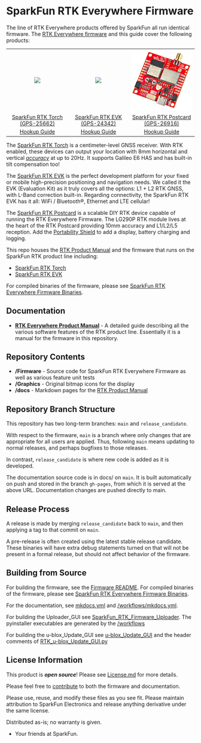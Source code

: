 SparkFun RTK Everywhere Firmware
===========================================================

The line of RTK Everywhere products offered by SparkFun all run identical firmware. The [RTK Everywhere firmware](https://github.com/sparkfun/SparkFun_RTK_Everywhere_Firmware) and this guide cover the following products:

<table class="table table-hover table-striped table-bordered">
	<tr align="center">
		<td><a href="https://www.sparkfun.com/catalog/product/view/id/25662"><img src="docs/img/SparkFun_RTK_Torch.png"></a></td>
		<td><a href="https://www.sparkfun.com/catalog/product/view/id/24342"><img src="docs/img/SparkFun_RTK_EVK.png"></a></td>
		<td><a href="https://www.sparkfun.com/catalog/product/view/id/26916"><img src="docs/img/SparkFun_RTK_Postcard_Small.png"></a></td>
	</tr>
	<tr align="center">
		<td><a href="https://www.sparkfun.com/catalog/product/view/id/25662">SparkFun RTK Torch (GPS-25662)</a></td>
		<td><a href="https://www.sparkfun.com/catalog/product/view/id/24342">SparkFun RTK EVK (GPS-24342)</a></td>
		<td><a href="https://www.sparkfun.com/catalog/product/view/id/26919">SparkFun RTK Postcard (GPS-26916)</a></td>
	</tr>
	<tr align="center">
		<td><a href="https://docs.sparkfun.com/SparkFun_RTK_Torch/">Hookup Guide</a></td>
		<td><a href="https://docs.sparkfun.com/SparkFun_RTK_EVK/">Hookup Guide</a></td>
		<td><a href="https://docs.sparkfun.com/SparkFun_RTK_Postcard/">Hookup Guide</a></td>
	</tr>
</table>

The [SparkFun RTK Torch](https://www.sparkfun.com/products/25662) is a centimeter-level GNSS receiver. With RTK enabled, these devices can output your location with 8mm horizontal and vertical [*accuracy*](https://docs.sparkfun.com/SparkFun_RTK_Everywhere_Firmware/accuracy_verification/) at up to 20Hz. It supports Galileo E6 HAS and has built-in tilt compensation too!

The [SparkFun RTK EVK](https://www.sparkfun.com/products/24342) is the perfect development platform for your fixed or mobile high-precision positioning and navigation needs. We called it the EVK (Evaluation Kit) as it truly covers all the options: L1 + L2 RTK GNSS, with L-Band correction built-in. Regarding connectivity, the SparkFun RTK EVK has it all: WiFi / Bluetooth®, Ethernet and LTE cellular!

The [SparkFun RTK Postcard](https://www.sparkfun.com/products/26916) is a scalable DIY RTK device capable of running the RTK Everywhere Firmware. The LG290P RTK module lives at the heart of the RTK Postcard providing 10mm accuracy and L1/L2/L5 reception. Add the [Portability Shield](https://www.sparkfun.com/sparkfun-portability-shield.html) to add a display, battery charging and logging.

This repo houses the [RTK Product Manual](https://docs.sparkfun.com/SparkFun_RTK_Everywhere_Firmware) and the firmware that runs on the SparkFun RTK product line including:

* [SparkFun RTK Torch](https://www.sparkfun.com/products/25662)
* [SparkFun RTK EVK](https://www.sparkfun.com/products/24342)

For compiled binaries of the firmware, please see [SparkFun RTK Everywhere Firmware Binaries](https://github.com/sparkfun/SparkFun_RTK_Everywhere_Firmware_Binaries).

Documentation
--------------

* **[RTK Everywhere Product Manual](https://docs.sparkfun.com/SparkFun_RTK_Everywhere_Firmware/)** - A detailed guide describing all the various software features of the RTK product line. Essentially it is a manual for the firmware in this repository.

Repository Contents
-------------------

* **/Firmware** - Source code for SparkFun RTK Everywhere Firmware as well as various feature unit tests
* **/Graphics** - Original bitmap icons for the display
* **/docs** - Markdown pages for the [RTK Product Manual](https://docs.sparkfun.com/SparkFun_RTK_Everywhere_Firmware/)

Repository Branch Structure
---------------------------

This repository has two long-term branches: `main` and `release_candidate`.

With respect to the firmware, `main` is a branch where only changes that are appropriate for all users are applied. Thus, following `main` means updating to normal releases, and perhaps bugfixes to those releases.

In contrast, `release_candidate` is where new code is added as it is developed.

The documentation source code is in docs/ on `main`. It is built automatically on push and stored in the branch `gh-pages`, from which it is served at the above URL. Documentation changes are pushed directly to main.

Release Process
---------------

A release is made by merging `release_candidate` back to `main`, and then applying a tag to that commit on `main`.

A pre-release is often created using the latest stable release candidate. These binaries will have extra debug statements turned on that will not be present in a formal release, but should not affect behavior of the firmware.

Building from Source
--------------------

For building the firmware, see the [Firmware README](Firmware/readme.md). For compiled binaries of the firmware, please see [SparkFun RTK Everywhere Firmware Binaries](https://github.com/sparkfun/SparkFun_RTK_Everywhere_Firmware_Binaries).

For the documentation, see [mkdocs.yml](https://github.com/sparkfun/SparkFun_RTK_Everywhere_Firmware/blob/main/mkdocs.yml) and [/workflows/mkdocs.yml](https://github.com/sparkfun/SparkFun_RTK_Everywhere_Firmware/blob/main/.github/workflows/mkdocs.yml).

For building the Uploader_GUI see [SparkFun_RTK_Firmware_Uploader](https://github.com/sparkfun/SparkFun_RTK_Firmware_Uploader). The pyinstaller executables are generated by the [/workflows](https://github.com/sparkfun/SparkFun_RTK_Firmware_Uploader/tree/main/.github/workflows)

For building the u-blox_Update_GUI see [u-blox_Update_GUI](https://github.com/sparkfun/SparkFun_RTK_Everywhere_Firmware_Binaries/tree/main/u-blox_Update_GUI) and the header comments of [RTK_u-blox_Update_GUI.py](https://github.com/sparkfun/SparkFun_RTK_Everywhere_Firmware/blob/main/u-blox_Update_GUI/RTK_u-blox_Update_GUI.py)

License Information
-------------------

This product is _**open source**_! Please see [License.md](./License.md) for more details.

Please feel free to [contribute](https://docs.sparkfun.com/SparkFun_RTK_Everywhere_Firmware/contribute/) to both the firmware and documentation.

Please use, reuse, and modify these files as you see fit. Please maintain attribution to SparkFun Electronics and release anything derivative under the same license.

Distributed as-is; no warranty is given.

- Your friends at SparkFun.
